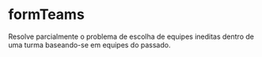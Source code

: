 # formTeams

Resolve parcialmente o problema de escolha de equipes ineditas dentro de uma turma baseando-se em equipes do passado.
